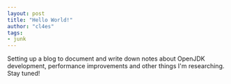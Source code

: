 ```yaml
---
layout: post
title: "Hello World!"
author: "cl4es"
tags:
- junk
---
```


Setting up a blog to document and write down notes about OpenJDK development, performance improvements and other things I'm researching. Stay tuned!

